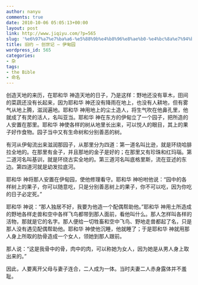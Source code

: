 ```yaml
---
author: nanyu
comments: true
date: 2010-10-06 05:05:13+00:00
layout: post
link: http://www.jiqiyu.com/?p=565
slug: '%e6%97%a7%e7%ba%a6-%e5%88%9b%e4%b8%96%e8%ae%b0-%e4%bc%8a%e7%94%b8%e5%9b%ad'
title: 旧约 – 创世记 – 伊甸园
wordpress_id: 565
categories:
- 杂
tags:
- the Bible
- 命名
---
```


创造天地的来历，在耶和华 神造天地的日子，乃是这样：野地还没有草木，田间的菜蔬还没有长起来，因为耶和华 神还没有降雨在地上，也没有人耕地，但有雾气从地上腾，滋润遍地。耶和华 神用地上的尘土造人，将生气吹在他鼻孔里，他就成了有灵的活人，名叫亚当。耶和华 神在东方的伊甸立了一个园子，把所造的人安置在那里。耶和华 神使各样的树从地里长出来，可以悦人的眼目，其上的果子好作食物。园子当中又有生命树和分别善恶的树。

有河从伊甸流出来滋润那园子，从那里分为四道：第一道名叫比逊，就是环绕哈腓拉全地的。在那里有金子，并且那地的金子是好的；在那里又有珍珠和红玛瑙。第二道河名叫基训，就是环绕古实全地的。第三道河名叫底格里斯，流在亚述的东边。第四道河就是幼发拉底河。

耶和华 神将那人安置在伊甸园，使他修理看守。耶和华 神吩咐他说：“园中的各样树上的果子，你可以随意吃，只是分别善恶树上的果子，你不可以吃，因为你吃的日子必定死。”

耶和华 神说：“那人独居不好，我要为他造一个配偶帮助他。”耶和华 神用土所造成的野地各样走兽和空中各样飞鸟都带到那人面前，看他叫什么。那人怎样叫各样的活物，那就是它的名字。那人便给一切牲畜和空中飞鸟、野地走兽都起了名，只是那人没有遇见配偶帮助他。耶和华 神使他沉睡，他就睡了；于是耶和华 神就用那人身上所取的肋骨造成一个女人，领她到那人跟前。

那人说：“这是我骨中的骨，肉中的肉，可以称她为女人，因为她是从男人身上取出来的。”

因此，人要离开父母与妻子连合，二人成为一体。当时夫妻二人赤身露体并不羞耻。
